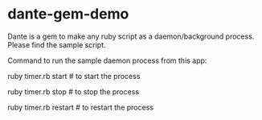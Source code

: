 dante-gem-demo
==============

Dante is a gem to make any ruby script as a daemon/background process. Please find the sample script.

Command to run the sample daemon process from this app:

ruby timer.rb start # to start the process

ruby timer.rb stop # to stop the process

ruby timer.rb restart # to restart the process

